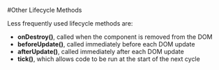 #Other Lifecycle Methods

Less frequently used lifecycle methods are:

- **onDestroy()**, called when the component is removed from the DOM
- **beforeUpdate()**, called immediately before each DOM update
- **afterUpdate()**, called immediately after each DOM update
- **tick()**, which allows code to be run at the start of the next cycle

